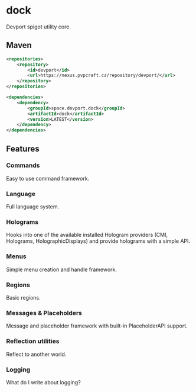 # dock

Devport spigot utility core.

## Maven

```xml
<repositories>
    <repository>
        <id>devport</id>
        <url>https://nexus.pvpcraft.cz/repository/devport/</url>
    </repository>
</repositories>

<dependencies>
    <dependency>
        <groupId>space.devport.dock</groupId>
        <artifactId>dock</artifactId>
        <version>LATEST</version>
    </dependency>
</dependencies>
```

## Features

### Commands

Easy to use command framework.

### Language

Full language system.

### Holograms

Hooks into one of the available installed Hologram providers (CMI, Holograms, HolographicDisplays) and provide holograms
with a simple API.

### Menus

Simple menu creation and handle framework.

### Regions

Basic regions.

### Messages & Placeholders

Message and placeholder framework with built-in PlaceholderAPI support.

### Reflection utilities

Reflect to another world.

### Logging

What do I write about logging?
